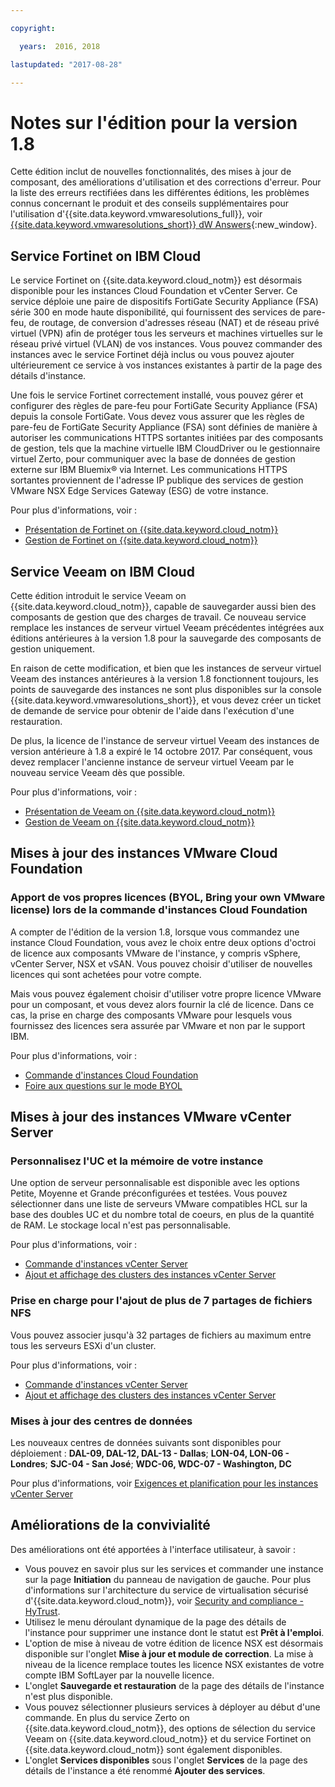 ```yaml
---

copyright:

  years:  2016, 2018

lastupdated: "2017-08-28"

---
```


# Notes sur l'édition pour la version 1.8

Cette édition inclut de nouvelles fonctionnalités, des mises à jour de composant, des améliorations d'utilisation et des corrections d'erreur. Pour la liste des erreurs rectifiées dans les différentes éditions, les problèmes connus concernant le produit et des conseils supplémentaires pour l'utilisation d'{{site.data.keyword.vmwaresolutions_full}}, voir [{{site.data.keyword.vmwaresolutions_short}} dW Answers](https://developer.ibm.com/answers/topics/cloudvmw/){:new_window}.

## Service Fortinet on IBM Cloud

Le service Fortinet on {{site.data.keyword.cloud_notm}} est désormais disponible pour les instances Cloud Foundation et vCenter Server. Ce service déploie une paire de dispositifs FortiGate Security Appliance (FSA) série 300 en mode haute disponibilité, qui fournissent des services de pare-feu, de routage, de conversion d'adresses réseau (NAT) et de réseau privé virtuel (VPN) afin de protéger tous les serveurs et machines virtuelles sur le réseau privé virtuel (VLAN) de vos instances. Vous pouvez commander des instances avec le service Fortinet déjà inclus ou vous pouvez ajouter ultérieurement ce service à vos instances existantes à partir de la page des détails d'instance.

Une fois le service Fortinet correctement installé, vous pouvez gérer et configurer des règles de pare-feu pour FortiGate Security Appliance (FSA) depuis la console FortiGate. Vous devez vous assurer que les règles de pare-feu de FortiGate Security Appliance (FSA) sont définies de manière à autoriser les communications HTTPS sortantes initiées par des composants de gestion, tels que la machine virtuelle IBM CloudDriver ou le gestionnaire virtuel Zerto, pour communiquer avec la base de données de gestion externe sur IBM Bluemix® via Internet. Les communications HTTPS sortantes proviennent de l'adresse IP publique des services de gestion VMware NSX Edge Services Gateway (ESG) de votre instance.

Pour plus d'informations, voir :
* [Présentation de Fortinet on {{site.data.keyword.cloud_notm}}](../services/fsa_considerations.html)
* [Gestion de Fortinet on {{site.data.keyword.cloud_notm}}](../services/managingfsa.html)

## Service Veeam on IBM Cloud

Cette édition introduit le service Veeam on {{site.data.keyword.cloud_notm}}, capable de sauvegarder aussi bien des composants de gestion que des charges de travail. Ce nouveau service remplace les instances de serveur virtuel Veeam précédentes intégrées aux éditions antérieures à la version 1.8 pour la sauvegarde des composants de gestion uniquement.

En raison de cette modification, et bien que les instances de serveur virtuel Veeam des instances antérieures à la version 1.8 fonctionnent toujours, les points de sauvegarde des instances ne sont plus disponibles sur la console {{site.data.keyword.vmwaresolutions_short}}, et vous devez créer un ticket de demande de service pour obtenir de l'aide dans l'exécution d'une restauration.

De plus, la licence de l'instance de serveur virtuel Veeam des instances de version antérieure à 1.8 a expiré le 14 octobre 2017. Par conséquent, vous devez remplacer l'ancienne instance de serveur virtuel Veeam par le nouveau service Veeam dès que possible.

Pour plus d'informations, voir :
* [Présentation de Veeam on {{site.data.keyword.cloud_notm}}](../services/veeam_considerations.html)
* [Gestion de Veeam on {{site.data.keyword.cloud_notm}}](../services/managingveeam.html)

## Mises à jour des instances VMware Cloud Foundation

### Apport de vos propres licences (BYOL, Bring your own VMware license) lors de la commande d'instances Cloud Foundation

A compter de l'édition de la version 1.8, lorsque vous commandez une instance Cloud Foundation, vous avez le choix entre deux options d'octroi de licence aux composants VMware de l'instance, y compris vSphere, vCenter Server, NSX et vSAN. Vous pouvez choisir d'utiliser de nouvelles licences qui sont achetées pour votre compte.

Mais vous pouvez également choisir d'utiliser votre propre licence VMware pour un composant, et vous devez alors fournir la clé de licence. Dans ce cas, la prise en charge des composants VMware pour lesquels vous fournissez des licences sera assurée par VMware et non par le support IBM.

Pour plus d'informations, voir :
* [Commande d'instances Cloud Foundation](../sddc/sd_orderinginstance.html)
* [Foire aux questions sur le mode BYOL](faq_byol.html)

## Mises à jour des instances VMware vCenter Server

### Personnalisez l'UC et la mémoire de votre instance

Une option de serveur personnalisable est disponible avec les options Petite, Moyenne et Grande préconfigurées et testées. Vous pouvez sélectionner dans une liste de serveurs VMware compatibles HCL sur la base des doubles UC et du nombre total de coeurs, en plus de la quantité de RAM. Le stockage local n'est pas personnalisable.

Pour plus d'informations, voir :
* [Commande d'instances vCenter Server](../vcenter/vc_orderinginstance.html)
* [Ajout et affichage des clusters des instances vCenter Server](../vcenter/vc_addingviewingclusters.html)

### Prise en charge pour l'ajout de plus de 7 partages de fichiers NFS

 Vous pouvez associer jusqu'à 32 partages de fichiers au maximum entre tous les serveurs ESXi d'un cluster.

 Pour plus d'informations, voir :
* [Commande d'instances vCenter Server](../vcenter/vc_orderinginstance.html)
* [Ajout et affichage des clusters des instances vCenter Server](../vcenter/vc_addingviewingclusters.html)

### Mises à jour des centres de données

Les nouveaux centres de données suivants sont disponibles pour déploiement : **DAL-09, DAL-12, DAL-13 - Dallas**; **LON-04, LON-06 - Londres**; **SJC-04 - San José**; **WDC-06, WDC-07 - Washington, DC**

Pour plus d'informations, voir [Exigences et planification pour les instances vCenter Server](../vcenter/vc_planning.html)

## Améliorations de la convivialité

Des améliorations ont été apportées à l'interface utilisateur, à savoir :
* Vous pouvez en savoir plus sur les services et commander une instance sur la page **Initiation** du panneau de navigation de gauche. Pour plus d'informations sur l'architecture du service de virtualisation sécurisé d'{{site.data.keyword.cloud_notm}}, voir [Security and compliance - HyTrust](https://www.ibm.com/devops/method/content/architecture/virtCloudFoundationPlatform/hytrust).
* Utilisez le menu déroulant dynamique de la page des détails de l'instance pour supprimer une instance dont le statut est **Prêt à l'emploi**.
* L'option de mise à niveau de votre édition de licence NSX est désormais disponible sur l'onglet **Mise à jour et module de correction**. La mise à niveau de la licence remplace toutes les licence NSX existantes de votre compte IBM SoftLayer par la nouvelle licence.
* L'onglet **Sauvegarde et restauration** de la page des détails de l'instance n'est plus disponible.
* Vous pouvez sélectionner plusieurs services à déployer au début d'une commande. En plus du service Zerto on {{site.data.keyword.cloud_notm}}, des options de sélection du service Veeam on {{site.data.keyword.cloud_notm}} et du service Fortinet on {{site.data.keyword.cloud_notm}} sont également disponibles.
* L'onglet **Services disponibles** sous l'onglet **Services** de la page des détails de l'instance a été renommé **Ajouter des services**.

